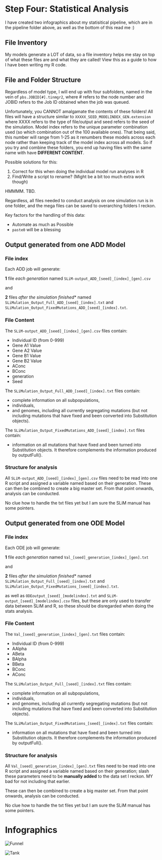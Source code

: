 # Step Four: Statistical Analysis #

I have created two infographics about my statisitical pipeline, which are in the pipeline folder above, as well as the bottom of this read me :)

## File Inventory ##

My models generate a LOT of data, so a file inventory helps me stay on top of what these files are and what they are called! View this as a guide to how I have been writing my R code.

## File and Folder Structure ##

Regardless of model type, I will end up with four subfolders, named in the vein of `pbs.JOBID[#].tinmgr2`, where # refers to the node number and JOBID refers to the Job ID obtained when the job was queued.

Unfortunately, you CANNOT amalgamate the contents of these folders! All files will have a structure similar to `XXXXX_SEED_MODELINDEX_GEN.extension` where XXXX refers to the type of file/output and seed refers to the seed of the simulation. Model index refers to the unique parameter combination used (so which combination out of the 100 available ones). That being said, this number will range from 1-25 as it renumbers these models across each node rather than keeping track of the model index across all models. So if you try and combine these folders, you end up having files with the same name with have **DIFFERENT CONTENT**.

Possible solutions for this:
1. Correct for this when doing the individual model run analyses in R
2. Find/Write a script to rename? (Might be a bit too much extra work though)

HMMMM. TBD.

Regardless, all files needed to conduct analysis on one simulation run is in one folder, and the mega files can be saved to overarching folders I reckon.

Key factors for the handling of this data:
* Automate as much as Possible
* `paste0` will be a blessing

## Output generated from one ADD Model ##
### File index ####

Each ADD job will generate:

**1** file *each generation* named `SLiM-output_ADD_[seed]_[index]_[gen].csv`

and

**2** files *after the simulation finished** named
`SLiMulation_Output_Full_ADD_[seed]_[index].txt` and `SLiMulation_Output_FixedMutations_ADD_[seed]_[index].txt`.

### File Content ###

The `SLiM-output_ADD_[seed]_[index]_[gen].csv` files contain:
* Individual ID (from 0-999)
* Gene A1 Value
* Gene A2 Value
* Gene B1 Value
* Gene B2 Value
* AConc
* BConc
* generation
* Seed

The `SLiMulation_Output_Full_ADD_[seed]_[index].txt` files contain:
* complete information on all subpopulations,
* individuals,
* and genomes, including all currently segregating mutations (but not including mutations that have fixed and been converted into Substitution objects).


The `SLiMulation_Output_FixedMutations_ADD_[seed]_[index].txt` files contain:
* information on all mutations that have fixed and been turned into Substitution objects. It therefore complements the information produced by
outputFull().

### Structure for analysis ###

All `SLiM-output_ADD_[seed]_[index]_[gen].csv` files need to be read into one R script and assigned a variable named based on their generation.
These can then be combined to create a big master set. From that point onwards, analysis can be conducted.

No clue how to handle the txt files yet but I am sure the SLiM manual has some pointers.



## Output generated from one ODE Model ##
### File index ####

Each ODE job will generate:

**1** file *each generation* named `Val_[seed]_generation_[index]_[gen].txt`

and

**2** files *after the simulation finished** named
`SLiMulation_Output_Full_[seed]_[index].txt` and `SLiMulation_Output_FixedMutations_[seed]_[index].txt`.

as well as `ODEoutput_[seed]_[modelindex].txt` and `SLiM-output_[seed]_[modelindex].csv` files, but these are only used to transfer data between SLiM and R, so these should be disregarded when doing the stats analysis.

### File Content ###

The `Val_[seed]_generation_[index]_[gen].txt` files contain:
* Individual ID (from 0-999)
* AAlpha
* ABeta
* BAlpha
* BBeta
* BConc
* AConc


The `SLiMulation_Output_Full_[seed]_[index].txt` files contain:
* complete information on all subpopulations,
* individuals,
* and genomes, including all currently segregating mutations (but not including mutations that have fixed and been converted into Substitution objects).


The `SLiMulation_Output_FixedMutations_[seed]_[index].txt` files contain:
* information on all mutations that have fixed and been turned into Substitution objects. It therefore complements the information produced by
outputFull().

### Structure for analysis ###

All `Val_[seed]_generation_[index]_[gen].txt` files need to be read into one R script and assigned a variable named based on their generation; slash these parameters need to be **manually added** to the data set I reckon. MY bad for not including that earlier.

These can then be combined to create a big master set. From that point onwards, analysis can be conducted.

No clue how to handle the txt files yet but I am sure the SLiM manual has some pointers.


# Infographics #

![Funnel](https://github.com/sknief/honours/blob/master/4.%20Analysis/Data%20funnel%20Infographics.png)

![Tank](https://github.com/sknief/honours/blob/master/4.%20Analysis/TANK.png)
